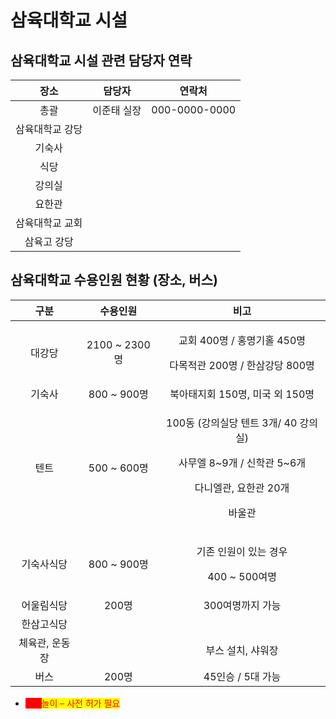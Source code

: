 # 삼육대학교 시설

## 삼육대학교 시설 관련 담당자 연락

|    장소    |   담당자  |      연락처      |
| :------: | :----: | :-----------: |
|    총괄    | 이준태 실장 | 000-0000-0000 |
| 삼육대학교 강당 |        |               |
|    기숙사   |        |               |
|    식당    |        |               |
|    강의실   |        |               |
|    요한관   |        |               |
| 삼육대학교 교회 |        |               |
|  삼육고 강당  |        |               |

## 삼육대학교 수용인원 현황 (장소, 버스)

|    구분    |      수용인원     |                                            비고                                            |
| :------: | :-----------: | :--------------------------------------------------------------------------------------: |
|    대강당   | 2100 \~ 2300명 |                  <p>교회 400명 / 홍명기홀 450명</p><p>다목적관 200명 / 한삼강당 800명</p>                  |
|    기숙사   |  800 \~ 900명  |                                   북아태지회 150명, 미국 외 150명                                  |
|    텐트    |  500 \~ 600명  | <p>100동 (강의실당 텐트 3개/ 40 강의실)</p><p>사무엘 8~9개 / 신학관 5~6개</p><p>다니엘관, 요한관 20개</p><p>바울관</p> |
|   기숙사식당  |  800 \~ 900명  |                           <p>기존 인원이 있는 경우</p><p>400 ~ 500여명</p>                          |
|   어울림식당  |      200명     |                                        300여명까지 가능                                        |
|   한삼고식당  |               |                                                                                          |
| 체육관, 운동장 |               |                                        부스 설치, 샤워장                                        |
|    버스    |      200명     |                                       45인승 / 5대 가능                                       |

* <mark style="color:red;background-color:red;">불꽃</mark><mark style="color:red;background-color:red;"><mark style="color:red;">놀이 – 사전 허가 필요<mark style="color:red;"></mark>

